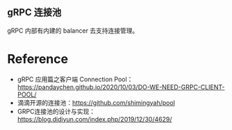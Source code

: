 ## gRPC 连接池

gRPC 内部有内建的 balancer 去支持连接管理。



# Reference

- gRPC 应用篇之客户端 Connection Pool：https://pandaychen.github.io/2020/10/03/DO-WE-NEED-GRPC-CLIENT-POOL/
- 滴滴开源的连接池：https://github.com/shimingyah/pool
- GRPC连接池的设计与实现：https://blog.didiyun.com/index.php/2019/12/30/4629/

